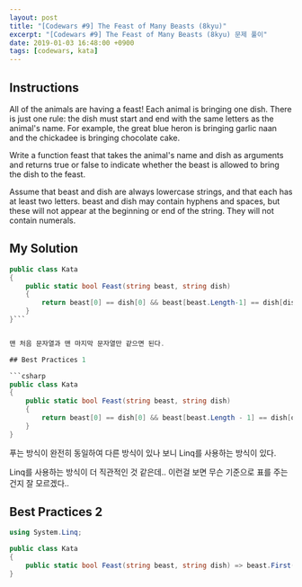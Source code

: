 ```yaml
---
layout: post
title: "[Codewars #9] The Feast of Many Beasts (8kyu)"
excerpt: "[Codewars #9] The Feast of Many Beasts (8kyu) 문제 풀이"
date: 2019-01-03 16:48:00 +0900
tags: [codewars, kata]
---
```


## Instructions

All of the animals are having a feast! Each animal is bringing one dish. There is just one rule: the dish must start and end with the same letters as the animal's name. For example, the great blue heron is bringing garlic naan and the chickadee is bringing chocolate cake.

Write a function feast that takes the animal's name and dish as arguments and returns true or false to indicate whether the beast is allowed to bring the dish to the feast.

Assume that beast and dish are always lowercase strings, and that each has at least two letters. beast and dish may contain hyphens and spaces, but these will not appear at the beginning or end of the string. They will not contain numerals.

## My Solution

```csharp
public class Kata
{
    public static bool Feast(string beast, string dish)
    {  
        return beast[0] == dish[0] && beast[beast.Length-1] == dish[dish.Length-1];
    }
}```


맨 처음 문자열과 맨 마지막 문자열만 같으면 된다.

## Best Practices 1

```csharp
public class Kata
{
    public static bool Feast(string beast, string dish)
    {
        return beast[0] == dish[0] && beast[beast.Length - 1] == dish[dish.Length - 1];
    }
}
```

푸는 방식이 완전히 동일하여 다른 방식이 있나 보니 Linq를 사용하는 방식이 있다.

Linq를 사용하는 방식이 더 직관적인 것 같은데.. 이런걸 보면 무슨 기준으로 표를 주는건지 잘 모르겠다..

## Best Practices 2

```csharp
using System.Linq;

public class Kata
{
    public static bool Feast(string beast, string dish) => beast.First() == dish.First() && beast.Last() == dish.Last();
}
```